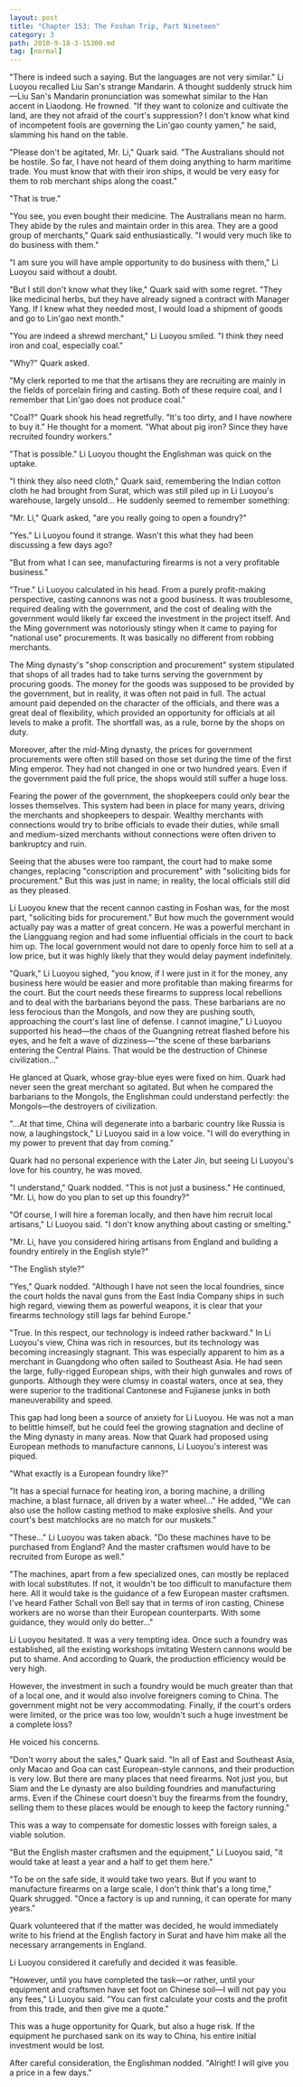 ```yaml
---
layout: post
title: "Chapter 153: The Foshan Trip, Part Nineteen"
category: 3
path: 2010-9-18-3-15300.md
tag: [normal]
---
```


"There is indeed such a saying. But the languages are not very similar." Li Luoyou recalled Liu San's strange Mandarin. A thought suddenly struck him—Liu San's Mandarin pronunciation was somewhat similar to the Han accent in Liaodong. He frowned. "If they want to colonize and cultivate the land, are they not afraid of the court's suppression? I don't know what kind of incompetent fools are governing the Lin'gao county yamen," he said, slamming his hand on the table.

"Please don't be agitated, Mr. Li," Quark said. "The Australians should not be hostile. So far, I have not heard of them doing anything to harm maritime trade. You must know that with their iron ships, it would be very easy for them to rob merchant ships along the coast."

"That is true."

"You see, you even bought their medicine. The Australians mean no harm. They abide by the rules and maintain order in this area. They are a good group of merchants," Quark said enthusiastically. "I would very much like to do business with them."

"I am sure you will have ample opportunity to do business with them," Li Luoyou said without a doubt.

"But I still don't know what they like," Quark said with some regret. "They like medicinal herbs, but they have already signed a contract with Manager Yang. If I knew what they needed most, I would load a shipment of goods and go to Lin'gao next month."

"You are indeed a shrewd merchant," Li Luoyou smiled. "I think they need iron and coal, especially coal."

"Why?" Quark asked.

"My clerk reported to me that the artisans they are recruiting are mainly in the fields of porcelain firing and casting. Both of these require coal, and I remember that Lin'gao does not produce coal."

"Coal?" Quark shook his head regretfully. "It's too dirty, and I have nowhere to buy it." He thought for a moment. "What about pig iron? Since they have recruited foundry workers."

"That is possible." Li Luoyou thought the Englishman was quick on the uptake.

"I think they also need cloth," Quark said, remembering the Indian cotton cloth he had brought from Surat, which was still piled up in Li Luoyou's warehouse, largely unsold... He suddenly seemed to remember something:

"Mr. Li," Quark asked, "are you really going to open a foundry?"

"Yes." Li Luoyou found it strange. Wasn't this what they had been discussing a few days ago?

"But from what I can see, manufacturing firearms is not a very profitable business."

"True." Li Luoyou calculated in his head. From a purely profit-making perspective, casting cannons was not a good business. It was troublesome, required dealing with the government, and the cost of dealing with the government would likely far exceed the investment in the project itself. And the Ming government was notoriously stingy when it came to paying for "national use" procurements. It was basically no different from robbing merchants.

The Ming dynasty's "shop conscription and procurement" system stipulated that shops of all trades had to take turns serving the government by procuring goods. The money for the goods was supposed to be provided by the government, but in reality, it was often not paid in full. The actual amount paid depended on the character of the officials, and there was a great deal of flexibility, which provided an opportunity for officials at all levels to make a profit. The shortfall was, as a rule, borne by the shops on duty.

Moreover, after the mid-Ming dynasty, the prices for government procurements were often still based on those set during the time of the first Ming emperor. They had not changed in one or two hundred years. Even if the government paid the full price, the shops would still suffer a huge loss.

Fearing the power of the government, the shopkeepers could only bear the losses themselves. This system had been in place for many years, driving the merchants and shopkeepers to despair. Wealthy merchants with connections would try to bribe officials to evade their duties, while small and medium-sized merchants without connections were often driven to bankruptcy and ruin.

Seeing that the abuses were too rampant, the court had to make some changes, replacing "conscription and procurement" with "soliciting bids for procurement." But this was just in name; in reality, the local officials still did as they pleased.

Li Luoyou knew that the recent cannon casting in Foshan was, for the most part, "soliciting bids for procurement." But how much the government would actually pay was a matter of great concern. He was a powerful merchant in the Liangguang region and had some influential officials in the court to back him up. The local government would not dare to openly force him to sell at a low price, but it was highly likely that they would delay payment indefinitely.

"Quark," Li Luoyou sighed, "you know, if I were just in it for the money, any business here would be easier and more profitable than making firearms for the court. But the court needs these firearms to suppress local rebellions and to deal with the barbarians beyond the pass. These barbarians are no less ferocious than the Mongols, and now they are pushing south, approaching the court's last line of defense. I cannot imagine," Li Luoyou supported his head—the chaos of the Guangning retreat flashed before his eyes, and he felt a wave of dizziness—"the scene of these barbarians entering the Central Plains. That would be the destruction of Chinese civilization..."

He glanced at Quark, whose gray-blue eyes were fixed on him. Quark had never seen the great merchant so agitated. But when he compared the barbarians to the Mongols, the Englishman could understand perfectly: the Mongols—the destroyers of civilization.

"...At that time, China will degenerate into a barbaric country like Russia is now, a laughingstock," Li Luoyou said in a low voice. "I will do everything in my power to prevent that day from coming."

Quark had no personal experience with the Later Jin, but seeing Li Luoyou's love for his country, he was moved.

"I understand," Quark nodded. "This is not just a business." He continued, "Mr. Li, how do you plan to set up this foundry?"

"Of course, I will hire a foreman locally, and then have him recruit local artisans," Li Luoyou said. "I don't know anything about casting or smelting."

"Mr. Li, have you considered hiring artisans from England and building a foundry entirely in the English style?"

"The English style?"

"Yes," Quark nodded. "Although I have not seen the local foundries, since the court holds the naval guns from the East India Company ships in such high regard, viewing them as powerful weapons, it is clear that your firearms technology still lags far behind Europe."

"True. In this respect, our technology is indeed rather backward." In Li Luoyou's view, China was rich in resources, but its technology was becoming increasingly stagnant. This was especially apparent to him as a merchant in Guangdong who often sailed to Southeast Asia. He had seen the large, fully-rigged European ships, with their high gunwales and rows of gunports. Although they were clumsy in coastal waters, once at sea, they were superior to the traditional Cantonese and Fujianese junks in both maneuverability and speed.

This gap had long been a source of anxiety for Li Luoyou. He was not a man to belittle himself, but he could feel the growing stagnation and decline of the Ming dynasty in many areas. Now that Quark had proposed using European methods to manufacture cannons, Li Luoyou's interest was piqued.

"What exactly is a European foundry like?"

"It has a special furnace for heating iron, a boring machine, a drilling machine, a blast furnace, all driven by a water wheel..." He added, "We can also use the hollow casting method to make explosive shells. And your court's best matchlocks are no match for our muskets."

"These..." Li Luoyou was taken aback. "Do these machines have to be purchased from England? And the master craftsmen would have to be recruited from Europe as well."

"The machines, apart from a few specialized ones, can mostly be replaced with local substitutes. If not, it wouldn't be too difficult to manufacture them here. All it would take is the guidance of a few European master craftsmen. I've heard Father Schall von Bell say that in terms of iron casting, Chinese workers are no worse than their European counterparts. With some guidance, they would only do better..."

Li Luoyou hesitated. It was a very tempting idea. Once such a foundry was established, all the existing workshops imitating Western cannons would be put to shame. And according to Quark, the production efficiency would be very high.

However, the investment in such a foundry would be much greater than that of a local one, and it would also involve foreigners coming to China. The government might not be very accommodating. Finally, if the court's orders were limited, or the price was too low, wouldn't such a huge investment be a complete loss?

He voiced his concerns.

"Don't worry about the sales," Quark said. "In all of East and Southeast Asia, only Macao and Goa can cast European-style cannons, and their production is very low. But there are many places that need firearms. Not just you, but Siam and the Le dynasty are also building foundries and manufacturing arms. Even if the Chinese court doesn't buy the firearms from the foundry, selling them to these places would be enough to keep the factory running."

This was a way to compensate for domestic losses with foreign sales, a viable solution.

"But the English master craftsmen and the equipment," Li Luoyou said, "it would take at least a year and a half to get them here."

"To be on the safe side, it would take two years. But if you want to manufacture firearms on a large scale, I don't think that's a long time," Quark shrugged. "Once a factory is up and running, it can operate for many years."

Quark volunteered that if the matter was decided, he would immediately write to his friend at the English factory in Surat and have him make all the necessary arrangements in England.

Li Luoyou considered it carefully and decided it was feasible.

"However, until you have completed the task—or rather, until your equipment and craftsmen have set foot on Chinese soil—I will not pay you any fees," Li Luoyou said. "You can first calculate your costs and the profit from this trade, and then give me a quote."

This was a huge opportunity for Quark, but also a huge risk. If the equipment he purchased sank on its way to China, his entire initial investment would be lost.

After careful consideration, the Englishman nodded. "Alright! I will give you a price in a few days."